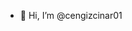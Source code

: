 - 👋 Hi, I’m @cengizcinar01

<!---
cengizcinar01/cengizcinar01 is a ✨ special ✨ repository because its `README.md` (this file) appears on your GitHub profile.
You can click the Preview link to take a look at your changes.
--->
